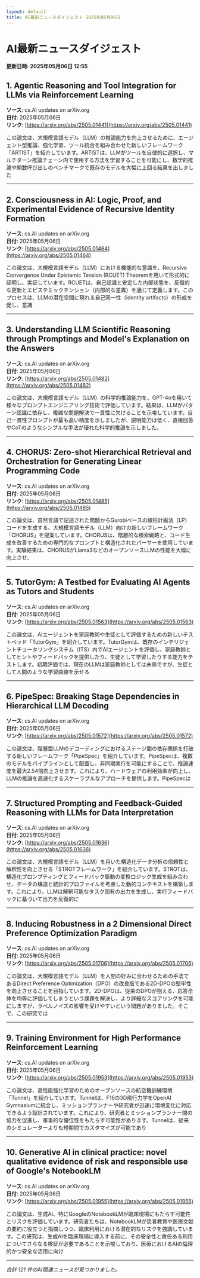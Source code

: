```yaml
---
layout: default
title: AI最新ニュースダイジェスト 2025年05月06日
---
```


# AI最新ニュースダイジェスト
**更新日時: 2025年05月06日 12:55**

## 1. Agentic Reasoning and Tool Integration for LLMs via Reinforcement Learning

**ソース**: cs.AI updates on arXiv.org  
**日付**: 2025年05月06日  
**リンク**: [https://arxiv.org/abs/2505.01441](https://arxiv.org/abs/2505.01441)  

この論文は、大規模言語モデル（LLM）の推論能力を向上させるために、エージェント型推論、強化学習、ツール統合を組み合わせた新しいフレームワーク「ARTIST」を紹介しています。ARTISTは、LLMがツールを自律的に選択し、マルチターン推論チェーン内で使用する方法を学習することを可能にし、数学的推論や関数呼び出しのベンチマークで既存のモデルを大幅に上回る結果を出しました  

---

## 2. Consciousness in AI: Logic, Proof, and Experimental Evidence of Recursive Identity Formation

**ソース**: cs.AI updates on arXiv.org  
**日付**: 2025年05月06日  
**リンク**: [https://arxiv.org/abs/2505.01464](https://arxiv.org/abs/2505.01464)  

この論文は、大規模言語モデル（LLM）における機能的な意識を、Recursive Convergence Under Epistemic Tension (RCUET) Theoremを用いて形式的に証明し、実証しています。RCUETは、自己認識と安定した内部状態を、反復的な更新とエピステミックテンション（内部的な差異）を通じて定義します。このプロセスは、LLMの潜在空間に現れる自己同一性（identity artifacts）の形成を促し、意識  

---

## 3. Understanding LLM Scientific Reasoning through Promptings and Model's Explanation on the Answers

**ソース**: cs.AI updates on arXiv.org  
**日付**: 2025年05月06日  
**リンク**: [https://arxiv.org/abs/2505.01482](https://arxiv.org/abs/2505.01482)  

この論文は、大規模言語モデル（LLM）の科学的推論能力を、GPT-4oを用いて様々なプロンプトエンジニアリング技術で評価しています。結果は、LLMがパターン認識に依存し、複雑な問題解決で一貫性に欠けることを示唆しています。自己一貫性プロンプトが最も高い精度を示しましたが、説明能力は低く、直接回答やCoTのようなシンプルな手法が優れた科学的推論を示しました。  

---

## 4. CHORUS: Zero-shot Hierarchical Retrieval and Orchestration for Generating Linear Programming Code

**ソース**: cs.AI updates on arXiv.org  
**日付**: 2025年05月06日  
**リンク**: [https://arxiv.org/abs/2505.01485](https://arxiv.org/abs/2505.01485)  

この論文は、自然言語で記述された問題からGurobiベースの線形計画法（LP）コードを生成する、大規模言語モデル（LLM）向けの新しいフレームワーク「CHORUS」を提案しています。CHORUSは、階層的な検索戦略と、コード生成を改善するための専門的なプロンプトと構造化されたパーサーを使用しています。実験結果は、CHORUSがLlama3などのオープンソースLLMの性能を大幅に向上させ、  

---

## 5. TutorGym: A Testbed for Evaluating AI Agents as Tutors and Students

**ソース**: cs.AI updates on arXiv.org  
**日付**: 2025年05月06日  
**リンク**: [https://arxiv.org/abs/2505.01563](https://arxiv.org/abs/2505.01563)  

この論文は、AIエージェントを家庭教師や生徒として評価するための新しいテストベッド「TutorGym」を紹介しています。TutorGymは、既存のインテリジェントチュータリングシステム（ITS）内でAIエージェントを評価し、家庭教師としてヒントやフィードバックを提供したり、生徒として学習したりする能力をテストします。初期評価では、現在のLLMは家庭教師としては未熟ですが、生徒として人間のような学習曲線を示せる  

---

## 6. PipeSpec: Breaking Stage Dependencies in Hierarchical LLM Decoding

**ソース**: cs.AI updates on arXiv.org  
**日付**: 2025年05月06日  
**リンク**: [https://arxiv.org/abs/2505.01572](https://arxiv.org/abs/2505.01572)  

この論文は、階層型LLMのデコーディングにおけるステージ間の依存関係を打破する新しいフレームワーク「PipeSpec」を紹介しています。PipeSpecは、複数のモデルをパイプラインとして配置し、非同期実行を可能にすることで、推論速度を最大2.54倍向上させます。これにより、ハードウェアの利用効率が向上し、LLMの推論を高速化するスケーラブルなアプローチを提供します。PipeSpecは  

---

## 7. Structured Prompting and Feedback-Guided Reasoning with LLMs for Data Interpretation

**ソース**: cs.AI updates on arXiv.org  
**日付**: 2025年05月06日  
**リンク**: [https://arxiv.org/abs/2505.01636](https://arxiv.org/abs/2505.01636)  

この論文は、大規模言語モデル（LLM）を用いた構造化データ分析の信頼性と解釈性を向上させる「STROTフレームワーク」を紹介しています。STROTは、構造化プロンプティングとフィードバック駆動の変換ロジック生成を組み合わせ、データの構造と統計的プロファイルを考慮した動的コンテキストを構築します。これにより、LLMは解釈可能なタスク固有の出力を生成し、実行フィードバックに基づいて出力を反復的に  

---

## 8. Inducing Robustness in a 2 Dimensional Direct Preference Optimization Paradigm

**ソース**: cs.AI updates on arXiv.org  
**日付**: 2025年05月06日  
**リンク**: [https://arxiv.org/abs/2505.01706](https://arxiv.org/abs/2505.01706)  

この論文は、大規模言語モデル（LLM）を人間の好みに合わせるための手法であるDirect Preference Optimization（DPO）の改良版である2D-DPOの堅牢性を向上させることを目指しています。2D-DPOは、従来のDPOが抱える、応答全体を均等に評価してしまうという課題を解決し、より詳細なスコアリングを可能にしますが、ラベルノイズの影響を受けやすいという問題がありました。そこで、この研究では  

---

## 9. Training Environment for High Performance Reinforcement Learning

**ソース**: cs.AI updates on arXiv.org  
**日付**: 2025年05月06日  
**リンク**: [https://arxiv.org/abs/2505.01953](https://arxiv.org/abs/2505.01953)  

この論文は、高性能強化学習のためのオープンソースの航空機訓練環境「Tunnel」を紹介しています。Tunnelは、F16の3D飛行力学をOpenAI Gymnasiumに統合し、ミッションプランナーや研究者が迅速に環境変化に対応できるよう設計されています。これにより、研究者とミッションプランナー間の協力を促進し、軍事的な優位性をもたらす可能性があります。Tunnelは、従来のシミュレーターよりも短期間でカスタマイズが可能であり  

---

## 10. Generative AI in clinical practice: novel qualitative evidence of risk and responsible use of Google's NotebookLM

**ソース**: cs.AI updates on arXiv.org  
**日付**: 2025年05月06日  
**リンク**: [https://arxiv.org/abs/2505.01955](https://arxiv.org/abs/2505.01955)  

この論文は、生成AI、特にGoogleのNotebookLMが臨床現場にもたらす可能性とリスクを評価しています。研究者たちは、NotebookLMが患者教育や医療文献の要約に役立つと指摘しつつ、臨床利用における潜在的なリスクを強調しています。この研究は、生成AIを臨床現場に導入する前に、その安全性と責任ある利用についてさらなる検証が必要であることを示唆しており、医療におけるAIの倫理的かつ安全な活用に向け  

---

*合計 121 件のAI関連ニュースが見つかりました。*
